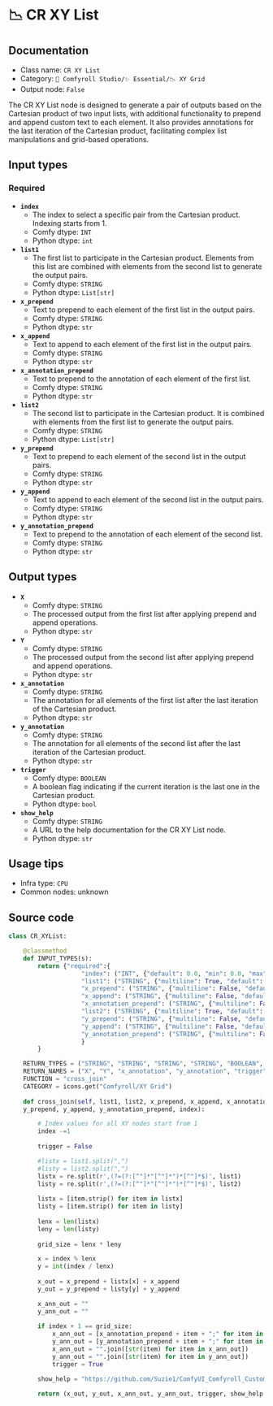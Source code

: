 # 📉 CR XY List
## Documentation
- Class name: `CR XY List`
- Category: `🧩 Comfyroll Studio/✨ Essential/📉 XY Grid`
- Output node: `False`

The CR XY List node is designed to generate a pair of outputs based on the Cartesian product of two input lists, with additional functionality to prepend and append custom text to each element. It also provides annotations for the last iteration of the Cartesian product, facilitating complex list manipulations and grid-based operations.
## Input types
### Required
- **`index`**
    - The index to select a specific pair from the Cartesian product. Indexing starts from 1.
    - Comfy dtype: `INT`
    - Python dtype: `int`
- **`list1`**
    - The first list to participate in the Cartesian product. Elements from this list are combined with elements from the second list to generate the output pairs.
    - Comfy dtype: `STRING`
    - Python dtype: `List[str]`
- **`x_prepend`**
    - Text to prepend to each element of the first list in the output pairs.
    - Comfy dtype: `STRING`
    - Python dtype: `str`
- **`x_append`**
    - Text to append to each element of the first list in the output pairs.
    - Comfy dtype: `STRING`
    - Python dtype: `str`
- **`x_annotation_prepend`**
    - Text to prepend to the annotation of each element of the first list.
    - Comfy dtype: `STRING`
    - Python dtype: `str`
- **`list2`**
    - The second list to participate in the Cartesian product. It is combined with elements from the first list to generate the output pairs.
    - Comfy dtype: `STRING`
    - Python dtype: `List[str]`
- **`y_prepend`**
    - Text to prepend to each element of the second list in the output pairs.
    - Comfy dtype: `STRING`
    - Python dtype: `str`
- **`y_append`**
    - Text to append to each element of the second list in the output pairs.
    - Comfy dtype: `STRING`
    - Python dtype: `str`
- **`y_annotation_prepend`**
    - Text to prepend to the annotation of each element of the second list.
    - Comfy dtype: `STRING`
    - Python dtype: `str`
## Output types
- **`X`**
    - Comfy dtype: `STRING`
    - The processed output from the first list after applying prepend and append operations.
    - Python dtype: `str`
- **`Y`**
    - Comfy dtype: `STRING`
    - The processed output from the second list after applying prepend and append operations.
    - Python dtype: `str`
- **`x_annotation`**
    - Comfy dtype: `STRING`
    - The annotation for all elements of the first list after the last iteration of the Cartesian product.
    - Python dtype: `str`
- **`y_annotation`**
    - Comfy dtype: `STRING`
    - The annotation for all elements of the second list after the last iteration of the Cartesian product.
    - Python dtype: `str`
- **`trigger`**
    - Comfy dtype: `BOOLEAN`
    - A boolean flag indicating if the current iteration is the last one in the Cartesian product.
    - Python dtype: `bool`
- **`show_help`**
    - Comfy dtype: `STRING`
    - A URL to the help documentation for the CR XY List node.
    - Python dtype: `str`
## Usage tips
- Infra type: `CPU`
- Common nodes: unknown


## Source code
```python
class CR_XYList:

    @classmethod
    def INPUT_TYPES(s):
        return {"required":{
                    "index": ("INT", {"default": 0.0, "min": 0.0, "max": 9999.0, "step": 1.0,}),
                    "list1": ("STRING", {"multiline": True, "default": "x"}), #"forceInput": True}),
                    "x_prepend": ("STRING", {"multiline": False, "default": ""}),
                    "x_append": ("STRING", {"multiline": False, "default": ""}),
                    "x_annotation_prepend": ("STRING", {"multiline": False, "default": ""}),                    
                    "list2": ("STRING", {"multiline": True, "default": "y"}),
                    "y_prepend": ("STRING", {"multiline": False, "default": ""}),
                    "y_append": ("STRING", {"multiline": False, "default": ""}),                    
                    "y_annotation_prepend": ("STRING", {"multiline": False, "default": ""}),
                    }
        }

    RETURN_TYPES = ("STRING", "STRING", "STRING", "STRING", "BOOLEAN", "STRING", )
    RETURN_NAMES = ("X", "Y", "x_annotation", "y_annotation", "trigger", "show_help", ) 
    FUNCTION = "cross_join"
    CATEGORY = icons.get("Comfyroll/XY Grid") 
    
    def cross_join(self, list1, list2, x_prepend, x_append, x_annotation_prepend,
    y_prepend, y_append, y_annotation_prepend, index):

        # Index values for all XY nodes start from 1
        index -=1
        
        trigger = False

        #listx = list1.split(",")
        #listy = list2.split(",")
        listx = re.split(r',(?=(?:[^"]*"[^"]*")*[^"]*$)', list1)
        listy = re.split(r',(?=(?:[^"]*"[^"]*")*[^"]*$)', list2)
        
        listx = [item.strip() for item in listx]
        listy = [item.strip() for item in listy]
        
        lenx = len(listx)
        leny = len(listy)
        
        grid_size = lenx * leny

        x = index % lenx
        y = int(index / lenx)
        
        x_out = x_prepend + listx[x] + x_append
        y_out = y_prepend + listy[y] + y_append

        x_ann_out = ""
        y_ann_out = ""
        
        if index + 1 == grid_size:
            x_ann_out = [x_annotation_prepend + item + ";" for item in listx]
            y_ann_out = [y_annotation_prepend + item + ";" for item in listy]
            x_ann_out = "".join([str(item) for item in x_ann_out])
            y_ann_out = "".join([str(item) for item in y_ann_out])
            trigger = True

        show_help = "https://github.com/Suzie1/ComfyUI_Comfyroll_CustomNodes/wiki/XY-Grid-Nodes#cr-xy-list"

        return (x_out, y_out, x_ann_out, y_ann_out, trigger, show_help, )

```
